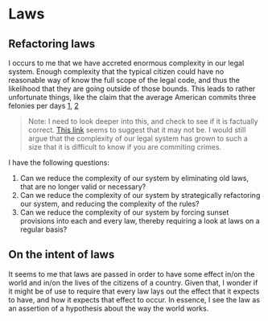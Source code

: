 # Laws

## Refactoring laws

I occurs to me that we have accreted enormous complexity in our legal system. Enough complexity that the typical citizen could have no reasonable way of know the full scope of the legal code, and thus the likelihood that they are going outside of those bounds. This leads to rather unfortunate things, like the claim that the average American commits three felonies per days [1](http://www.wsj.com/articles/SB10001424052748704471504574438900830760842?mg=id-wsj), [2](https://mic.com/articles/86797/8-ways-we-regularly-commit-felonies-without-realizing-it#.JmVQUe7hZ)
> Note: I need to look deeper into this, and check to see if it is factually correct. [This link](https://skeptics.stackexchange.com/questions/22530/does-the-average-american-unwittingly-commit-three-felonies-a-day) seems to suggest that it may not be. I would still argue that the complexity of our legal system has grown to such a size that it is difficult to know if you are commiting crimes. 

I have the following questions:

1. Can we reduce the complexity of our system by eliminating old laws, that are no longer valid or necessary?
1. Can we reduce the complexity of our system by strategically refactoring our system, and reducing the complexity of the rules?
1. Can we reduce the complexity of our system by forcing sunset provisions into each and every law, thereby requiring a look at laws on a regular basis?

## On the intent of laws

It seems to me that laws are passed in order to have some effect in/on the world and in/on the lives of the citizens of a country. Given that, I wonder if it might be of use to require that every law lays out the effect that it expects to have, and how it expects that effect to occur. In essence, I see the law as an assertion of a hypothesis about the way the world works. 
